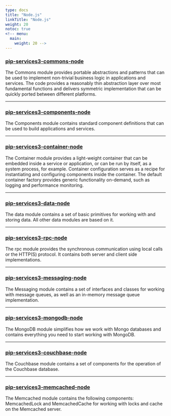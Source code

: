 ```yaml
---
type: docs
title: "Node.js"
linkTitle: "Node.js"
weight: 20
notoc: true
<!-- menu:
  main:
    weight: 20 -->
---
```


### [pip-services3-commons-node](pip-services3-commons)

The Commons module provides portable abstractions and patterns that can be used to implement non-trivial business logic in applications and services. The code provides a reasonably thin abstraction layer over most fundamental functions and delivers symmetric implementation that can be quickly ported between different platforms.

---

### [pip-services3-components-node](pip-services3-components)

The Components module contains standard component definitions that can be used to build applications and services.

---

### [pip-services3-container-node]()

The Container module provides a light-weight container that can be embedded inside a service or application, or can be run by itself, as a system process, for example. Container configuration serves as a recipe for instantiating and configuring components inside the container.
The default container factory provides generic functionality on-demand, such as logging and performance monitoring.

---

### [pip-services3-data-node]()

The data module contains a set of basic primitives for working with and storing data. All other data modules are based on it.

---

### [pip-services3-rpc-node]()

The rpc module provides the synchronous communication using local calls or the HTTP(S) protocol. It contains both server and client side implementations.

---

### [pip-services3-messaging-node]()

The Messaging module contains a set of interfaces and classes for working with message queues, as well as an in-memory message queue implementation. 

---

### [pip-services3-mongodb-node]()

The MongoDB module simplifies how we work with Mongo databases and contains everything you need to start working with MongoDB.

---

### [pip-services3-couchbase-node]()

The Couchbase module contains a set of components for the operation of the Couchbase database.

---

### [pip-services3-memcached-node]()

The Memcached module contains the following components: MemcachedLock and MemcachedCache for working with locks and cache on the Memcached server.